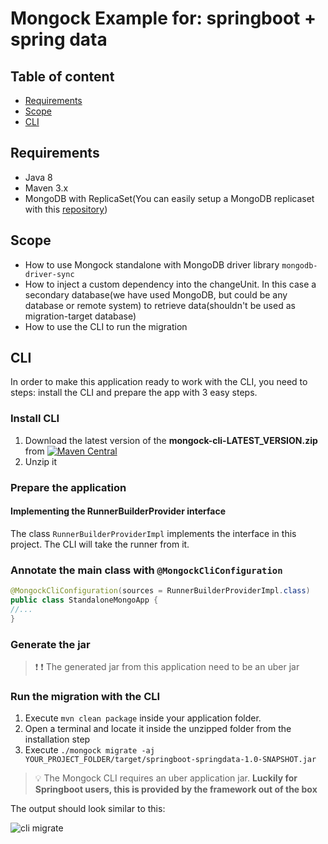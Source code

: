 # Mongock Example for: springboot + spring data

## Table of content
- [Requirements](#requirements)
- [Scope](#scope)
- [CLI](#cli)


## Requirements
- Java 8
- Maven 3.x
- MongoDB with ReplicaSet(You can easily setup a MongoDB replicaset with this [repository](https://github.com/mongock/mongodb-replset-deployment-docker))

## Scope
- How to use Mongock standalone with  MongoDB driver library `mongodb-driver-sync`
- How to inject a custom dependency into the changeUnit. In this case  a secondary database(we have used  MongoDB, but could be any database or remote system) to retrieve data(shouldn't be used as migration-target database)
- How to use the CLI to run the migration

## CLI
In order to make this application ready to work with the CLI, you need to steps: install the CLI and prepare the app with 3 easy steps.
### Install CLI
<!--  Remove this section with just the documentation link: https://www.mongock.io/cli-->
1. Download the latest version of the **mongock-cli-LATEST_VERSION.zip** from [![Maven Central](https://maven-badges.herokuapp.com/maven-central/io.mongock/mongock-cli/badge.png)](https://repo.maven.apache.org/maven2/io/mongock/mongock-cli/)
2. Unzip it

### Prepare the application

#### Implementing the RunnerBuilderProvider interface

The class `RunnerBuilderProviderImpl` implements the interface in this project. The CLI will take the runner from it.

### Annotate the main class with `@MongockCliConfiguration`
```java
@MongockCliConfiguration(sources = RunnerBuilderProviderImpl.class)
public class StandaloneMongoApp {
//...
}
```

### Generate the jar

> :exclamation: :exclamation: The generated jar from this application need to be an uber jar

### Run the migration with the CLI

<!--  Remove this section with just the documentation link: https://www.mongock.io/cli/operations#migrate-->
1. Execute `mvn clean package` inside your application folder.
2. Open a terminal and locate it inside the unzipped folder from the installation step
3. Execute `./mongock migrate -aj YOUR_PROJECT_FOLDER/target/springboot-springdata-1.0-SNAPSHOT.jar`

> :bulb: The Mongock CLI requires an uber application jar. **Luckily for Springboot users, this is provided by the framework out of the box**


The output should look similar to this:

![cli migrate](./images/cli-migrate.png)


